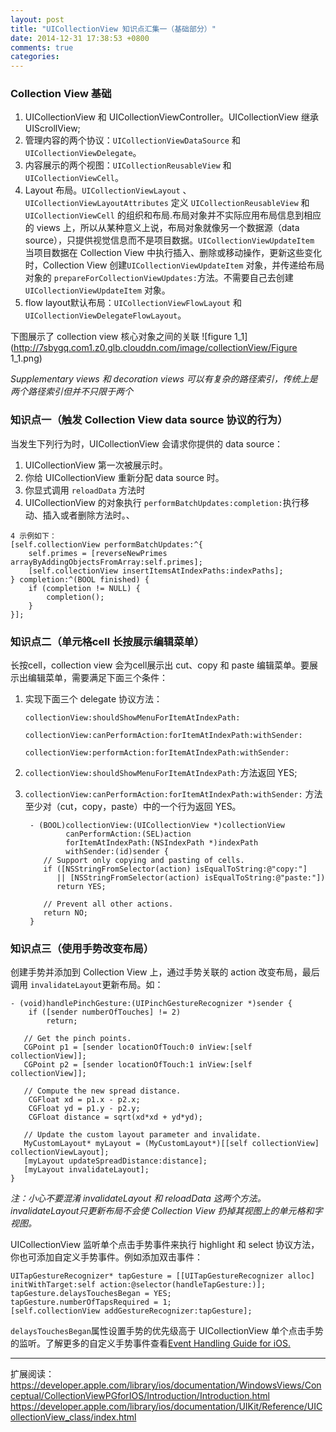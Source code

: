 ```yaml
---
layout: post
title: "UICollectionView 知识点汇集一（基础部分）"
date: 2014-12-31 17:38:53 +0800
comments: true
categories: 
---
```


### Collection View 基础

1. UICollectionView 和 UICollectionViewController。UICollectionView 继承 UIScrollView;
2. 管理内容的两个协议：`UICollectionViewDataSource` 和 `UICollectionViewDelegate`。
3. 内容展示的两个视图：`UICollectionReusableView` 和 `UICollectionViewCell`。
4. Layout 布局。`UICollectionViewLayout` 、`UICollectionViewLayoutAttributes` 定义 `UICollectionReusableView` 和 `UICollectionViewCell` 的组织和布局.布局对象并不实际应用布局信息到相应的 views 上，所以从某种意义上说，布局对象就像另一个数据源（data source），只提供视觉信息而不是项目数据。`UICollectionViewUpdateItem` 当项目数据在 Collection View 中执行插入、删除或移动操作，更新这些变化时，Collection View 创建`UICollectionViewUpdateItem` 对象，并传递给布局对象的 `prepareForCollectionViewUpdates:`方法。不需要自己去创建 `UICollectionViewUpdateItem` 对象。
5. flow layout默认布局：`UICollectionViewFlowLayout` 和 `UICollectionViewDelegateFlowLayout`。

下图展示了 collection view 核心对象之间的关联
![figure 1_1](http://7sbygq.com1.z0.glb.clouddn.com/image/collectionView/Figure 1_1.png)

*Supplementary views 和 decoration views 可以有复杂的路径索引，传统上是两个路径索引但并不只限于两个*

### 知识点一（触发 Collection View data source 协议的行为）
当发生下列行为时，UICollectionView 会请求你提供的 data source：

1. UICollectionView 第一次被展示时。
2. 你给 UICollectionView 重新分配 data source 时。
3. 你显式调用 `reloadData` 方法时
4. UICollectionView 的对象执行 `performBatchUpdates:completion:`执行移动、插入或者删除方法时。、

```
4 示例如下：
[self.collectionView performBatchUpdates:^{
    self.primes = [reverseNewPrimes arrayByAddingObjectsFromArray:self.primes];
    [self.collectionView insertItemsAtIndexPaths:indexPaths];
} completion:^(BOOL finished) {
    if (completion != NULL) {
        completion();
    }
}];
```

### 知识点二（单元格cell 长按展示编辑菜单）

长按cell，collection view 会为cell展示出 cut、copy 和 paste 编辑菜单。要展示出编辑菜单，需要满足下面三个条件：

1. 实现下面三个 delegate 协议方法：

   `collectionView:shouldShowMenuForItemAtIndexPath:`

   `collectionView:canPerformAction:forItemAtIndexPath:withSender:`

   `collectionView:performAction:forItemAtIndexPath:withSender:`
   
2. `collectionView:shouldShowMenuForItemAtIndexPath:`方法返回 YES;
3. `collectionView:canPerformAction:forItemAtIndexPath:withSender:` 方法至少对（cut，copy，paste）中的一个行为返回 YES。

		- (BOOL)collectionView:(UICollectionView *)collectionView
		        canPerformAction:(SEL)action
		        forItemAtIndexPath:(NSIndexPath *)indexPath
		        withSender:(id)sender {
		   // Support only copying and pasting of cells.
		   if ([NSStringFromSelector(action) isEqualToString:@"copy:"]
		      || [NSStringFromSelector(action) isEqualToString:@"paste:"])
		      return YES;
		 
		   // Prevent all other actions.
		   return NO;
		}


### 知识点三（使用手势改变布局）
创建手势并添加到 Collection View 上，通过手势关联的 action 改变布局，最后调用 `invalidateLayout`更新布局。如：

	- (void)handlePinchGesture:(UIPinchGestureRecognizer *)sender {
	    if ([sender numberOfTouches] != 2)
	        return;
	 
	   // Get the pinch points.
	   CGPoint p1 = [sender locationOfTouch:0 inView:[self collectionView]];
	   CGPoint p2 = [sender locationOfTouch:1 inView:[self collectionView]];
	 
	   // Compute the new spread distance.
	    CGFloat xd = p1.x - p2.x;
	    CGFloat yd = p1.y - p2.y;
	    CGFloat distance = sqrt(xd*xd + yd*yd);
	 
	   // Update the custom layout parameter and invalidate.
	   MyCustomLayout* myLayout = (MyCustomLayout*)[[self collectionView] collectionViewLayout];
	   [myLayout updateSpreadDistance:distance];
	   [myLayout invalidateLayout];
	}

*注：小心不要混淆 invalidateLayout 和 reloadData 这两个方法。invalidateLayout只更新布局不会使 Collection View 扔掉其视图上的单元格和字视图。*
 
 UICollectionView 监听单个点击手势事件来执行 highlight 和 select 协议方法，你也可添加自定义手势事件。例如添加双击事件：

    UITapGestureRecognizer* tapGesture = [[UITapGestureRecognizer alloc] initWithTarget:self action:@selector(handleTapGesture:)];
    tapGesture.delaysTouchesBegan = YES;
    tapGesture.numberOfTapsRequired = 1;
    [self.collectionView addGestureRecognizer:tapGesture];

`delaysTouchesBegan`属性设置手势的优先级高于 UICollectionView 单个点击手势的监听。了解更多的自定义手势事件查看[Event Handling Guide for iOS.](https://developer.apple.com/library/ios/documentation/EventHandling/Conceptual/EventHandlingiPhoneOS/Introduction/Introduction.html#//apple_ref/doc/uid/TP40009541)

---
扩展阅读：
<https://developer.apple.com/library/ios/documentation/WindowsViews/Conceptual/CollectionViewPGforIOS/Introduction/Introduction.html>
<https://developer.apple.com/library/ios/documentation/UIKit/Reference/UICollectionView_class/index.html>

